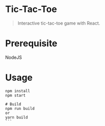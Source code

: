# Tic-Tac-Toe

>Interactive tic-tac-toe game with React.

# Prerequisite

NodeJS

# Usage
``````
npm install
npm start

# Build
npm run build
or
yarn build
```

